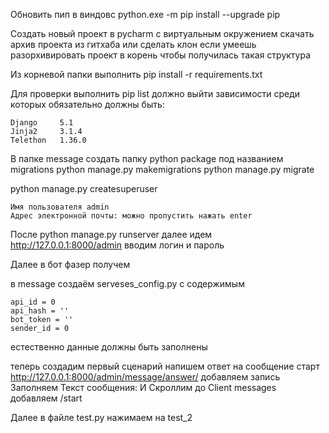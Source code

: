 
Обновить пип в виндовс
python.exe -m pip install --upgrade pip

Создать новый проект в pycharm c виртуальным окружением
скачать архив проекта из гитхаба или сделать клон если умеешь
разорхивировать проект в корень чтобы получилась такая структура 

Из корневой папки выполнить
pip install -r requirements.txt

Для проверки выполнить pip list должно выйти зависимости среди которых обязательно должны быть:

    Django     5.1
    Jinja2     3.1.4
    Telethon   1.36.0



В папке message создать папку python package под названием migrations
python manage.py makemigrations
python manage.py migrate

python manage.py createsuperuser

    Имя пользователя admin
    Адрес электронной почты: можно пропустить нажать enter

После python manage.py runserver далее идем http://127.0.0.1:8000/admin вводим логин и пароль

Далее в бот фазер получем 

в message создаём serveses_config.py с содержимым 

    api_id = 0
    api_hash = ''
    bot_token = ''
    sender_id = 0

естественно данные должны быть заполнены 

теперь создадим первый сценарий напишем ответ на сообщение старт
http://127.0.0.1:8000/admin/message/answer/ добавляем запись 
Заполняем Текст сообщения:
И Скроллим до Client messages добавляем /start

Далее в файле test.py нажимаем на test_2